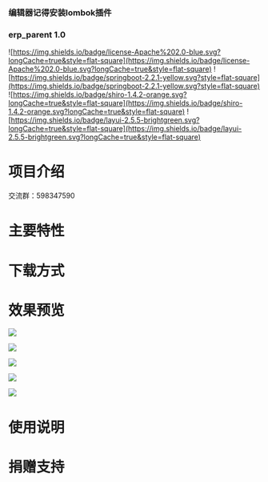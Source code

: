### 编辑器记得安装lombok插件

### erp_parent 1.0
![https://img.shields.io/badge/license-Apache%202.0-blue.svg?longCache=true&style=flat-square](https://img.shields.io/badge/license-Apache%202.0-blue.svg?longCache=true&style=flat-square)
![https://img.shields.io/badge/springboot-2.2.1-yellow.svg?style=flat-square](https://img.shields.io/badge/springboot-2.2.1-yellow.svg?style=flat-square)
![https://img.shields.io/badge/shiro-1.4.2-orange.svg?longCache=true&style=flat-square](https://img.shields.io/badge/shiro-1.4.2-orange.svg?longCache=true&style=flat-square)
![https://img.shields.io/badge/layui-2.5.5-brightgreen.svg?longCache=true&style=flat-square](https://img.shields.io/badge/layui-2.5.5-brightgreen.svg?longCache=true&style=flat-square)

# 项目介绍

交流群：598347590

# 主要特性

# 下载方式

# 效果预览

![](https://img2020.cnblogs.com/blog/1871532/202004/1871532-20200414164831124-1744818878.png)

![](https://img2020.cnblogs.com/blog/1871532/202004/1871532-20200414164903360-58612556.png)

![](https://img2020.cnblogs.com/blog/1871532/202004/1871532-20200414164921250-670971193.png)

![](https://img2020.cnblogs.com/blog/1871532/202004/1871532-20200414164939773-28206162.png)

![](https://img2020.cnblogs.com/blog/1871532/202004/1871532-20200414164958561-335358585.png)

# 使用说明

 # 捐赠支持
